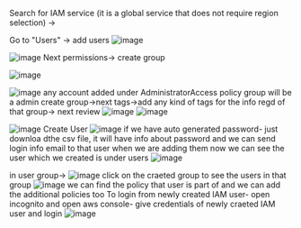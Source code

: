 
Search for IAM service (it is a global service that does not require region selection) -> 

Go to "Users" -> add users
![image](https://user-images.githubusercontent.com/107784718/212024946-8816ad3b-f1ef-464e-bf53-f93926a26414.png)

![image](https://user-images.githubusercontent.com/107784718/212025339-f2d107bc-088c-4725-9bd9-574aae0dfb2f.png)
Next permissions-> create group

![image](https://user-images.githubusercontent.com/107784718/212025695-b794a15a-526b-4744-a67b-4e4b43612aab.png)

![image](https://user-images.githubusercontent.com/107784718/212026125-15082e67-ae04-4564-9f8f-4caf9fc7aff7.png)
any account added under AdministratorAccess policy group will be a admin
create group->next tags->add any kind of tags for the info regd of that group-> next review
![image](https://user-images.githubusercontent.com/107784718/212026879-8a844db5-49c9-480d-bb4a-6a20d36f0459.png)
![image](https://user-images.githubusercontent.com/107784718/212026910-13c52a7d-7e7f-4490-8cc0-e5ca12cc2a06.png)

![image](https://user-images.githubusercontent.com/107784718/212027046-11739cbb-0ed6-43eb-925a-e222b40ddded.png)
Create User
![image](https://user-images.githubusercontent.com/107784718/212027128-67d8f7f5-3a09-42b0-a2e8-4493d7f8b6b1.png)
if we have auto generated password- just downloa dthe csv file, it will have info about password
and we can send login info email to that user when we are adding them
now we can see the user which we created is under users
![image](https://user-images.githubusercontent.com/107784718/212027793-dc9373c6-490b-466a-955d-5274235817ed.png)

in user group->
![image](https://user-images.githubusercontent.com/107784718/212027979-6e520f21-ed1c-4335-88c3-b6db0d9f5a1e.png)
click on the craeted group to see the users in that group
![image](https://user-images.githubusercontent.com/107784718/212028087-26b0f00c-dfad-4b33-a135-1d6ee7a49ecb.png)
we can find the policy that user is part of and we can add the additional policies too
To login from newly created IAM user-
open incognito and open aws console- give credentials of newly craeted IAM user and login
![image](https://user-images.githubusercontent.com/107784718/212029620-4b55f89f-4783-4de2-ad0d-6371f9fbaedd.png)


